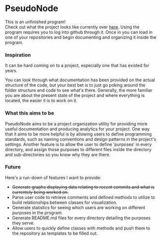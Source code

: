 # PseudoNode

This is an unfinished program!  
Check out what the project looks like currently over [here](http://www.jayusstudios.com/Projects/PseudoNode/).
Using the program requires you to log into github through it.  Once in you can load in one of your repositories and begin documenting and organizing it inside the program.

### Inspiration
It can be hard coming on to a project, especially one that has existed for years.

You can look through what documentation has been provided on the actual structure of the code, but your best bet is to just go poking around the folder structure and code to see what's there.  Generally, the more familiar you are about the present state of the project and where everything is located, the easier it is to work on it.

### What this aims to be

PseudoNode aims to be a project organization utility for providing more useful documentation and producing analytics for your project.  One way that it aims to be more helpful is by allowing users to define programming standards, such as naming conventions and design patterns in the project's settings. Another feature is to allow the user to define 'purposes' in every directory, and assign those purposes to different files inside the directory and sub-directories so you know why they are there.	

### Future
Here's a run-down of features I want to provide:

* ~~Generate graphs displaying data relating to recent commits and what is currentely being worked on.~~
* Parse user code to retrieve comments and defined methods to utilize to build relationships between classes for visualization.
* Generate statistics for seeing which users are working on different purposes in the program.
* Generate README.md files for every directory detailing the purposes they serve.
* Allow users to quickly define classes with methods and push them to the repository as templates to be filled out.
